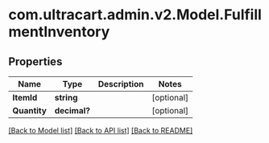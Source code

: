 # com.ultracart.admin.v2.Model.FulfillmentInventory
## Properties

Name | Type | Description | Notes
------------ | ------------- | ------------- | -------------
**ItemId** | **string** |  | [optional] 
**Quantity** | **decimal?** |  | [optional] 


[[Back to Model list]](../README.md#documentation-for-models) [[Back to API list]](../README.md#documentation-for-api-endpoints) [[Back to README]](../README.md)


